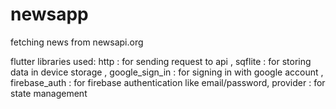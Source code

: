 # newsapp
fetching news from newsapi.org

flutter libraries used:
http : for sending request to api , 
sqflite : for storing data in device storage ,
google_sign_in : for signing in with google account ,
firebase_auth : for firebase authentication like email/password,
provider : for state management 


